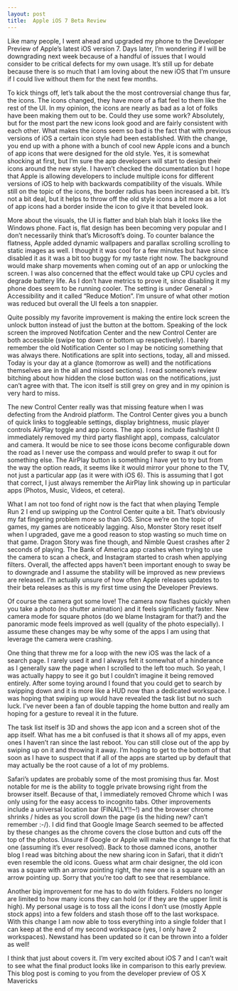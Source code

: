 ```yaml
---
layout: post
title:  Apple iOS 7 Beta Review
---
```


Like many people, I went ahead and upgraded my phone to the Developer Preview of Apple’s latest iOS version 7. Days later, I’m wondering if I will be downgrading next week because of a handful of issues that I would consider to be critical defects for my own usage. It’s still up for debate because there is so much that I am loving about the new iOS that I’m unsure if I could live without them for the next few months.

To kick things off, let’s talk about the the most controversial change thus far, the icons. The icons changed, they have more of a flat feel to them like the rest of the UI. In my opinion, the icons are nearly as bad as a lot of folks have been making them out to be. Could they use some work? Absolutely, but for the most part the new icons look good and are fairly consistent with each other. What makes the icons seem so bad is the fact that with previous versions of iOS a certain icon style had been established. With the change, you end up with a phone with a bunch of cool new Apple icons and a bunch of app icons that were designed for the old style. Yes, it is somewhat shocking at first, but I’m sure the app developers will start to design their icons around the new style. I haven’t checked the documentation but I hope that Apple is allowing developers to include multiple icons for different versions of iOS to help with backwards compatibility of the visuals. While still on the topic of the icons, the border radius has been increased a bit. It’s not a bit deal, but it helps to throw off the old style icons a bit more as a lot of app icons had a border inside the icon to give it that beveled look.

More about the visuals, the UI is flatter and blah blah blah it looks like the Windows phone. Fact is, flat design has been becoming very popular and I don’t necessarily think that’s Microsoft’s doing. To counter balance the flatness, Apple added dynamic wallpapers and parallax scrolling scrolling to static images as well. I thought it was cool for a few minutes but have since disabled it as it was a bit too buggy for my taste right now. The background would make sharp movements when coming out of an app or unlocking the screen. I was also concerned that the effect would take up CPU cycles and degrade battery life. As I don’t have metrics to prove it, since disabling it my phone does seem to be running cooler. The setting is under General > Accessibility and it called “Reduce Motion”. I’m unsure of what other motion was reduced but overall the UI feels a ton snappier.

Quite possibly my favorite improvement is making the entire lock screen the unlock button instead of just the button at the bottom. Speaking of the lock screen the improved Notifcation Center and the new Control Center are both accessible (swipe top down or bottom up respectively). I barely remember the old Notification Center so I may be noticing something that was always there. Notifications are split into sections, today, all and missed. Today is your day at a glance (tomorrow as well) and the notifications themselves are in the all and missed sections). I read someone’s review bitching about how hidden the close button was on the notifications, just can’t agree with that. The icon itself is still grey on grey and in my opinion is very hard to miss.

The new Control Center really was that missing feature when I was defecting from the Android platform. The Control Center gives you a bunch of quick links to toggleable settings, display brightness, music player controls AirPlay toggle and app icons. The app icons include flashlight (I immediately removed my third party flashlight app), compass, calculator and camera. It would be nice to see those icons become configurable down the road as I never use the compass and would prefer to swap it out for something else. The AirPlay button is something I have yet to try but from the way the option reads, it seems like it would mirror your phone to the TV, not just a particular app (as it were with iOS 6). This is assuming that I got that correct, I just always remember the AirPlay link showing up in particular apps (Photos, Music, Videos, et cetera).

What I am not too fond of right now is the fact that when playing Temple Run 2 I end up swipping up the Control Center quite a bit. That’s obviously my fat fingering problem more so than iOS. Since we’re on the topic of games, my games are noticeably lagging. Also, Monster Story reset itself when I upgraded, gave me a good reason to stop wasting so much time on that game. Dragon Story was fine though, and Nimble Quest crashes after 2 seconds of playing. The Bank of America app crashes when trying to use the camera to scan a check, and Instagram started to crash when applying filters. Overall, the affected apps haven’t been important enough to sway be to downgrade and I assume the stability will be improved as new previews are released. I’m actually unsure of how often Apple releases updates to their beta releases as this is my first time using the Developer Previews.

Of course the camera got some love! The camera now flashes quickly when you take a photo (no shutter animation) and it feels significantly faster. New camera mode for square photos (do we blame Instagram for that?) and the panoramic mode feels improved as well (quality of the photo especially). I assume these changes may be why some of the apps I am using that leverage the camera were crashing.

One thing that threw me for a loop with the new iOS was the lack of a search page. I rarely used it and I always felt it somewhat of a hinderance as I generally saw the page when I scrolled to the left too much. So yeah, I was actually happy to see it go but I couldn’t imagine it being removed entirely. After some toying around I found that you could get to search by swipping down and it is more like a HUD now than a dedicated workspace. I was hoping that swiping up would have revealed the task list but no such luck. I’ve never been a fan of double tapping the home button and really am hoping for a gesture to reveal it in the future.

The task list itself is 3D and shows the app icon and a screen shot of the app itself. What has me a bit confused is that it shows all of my apps, even ones I haven’t ran since the last reboot. You can still close out of the app by swiping up on it and throwing it away. I’m hoping to get to the bottom of that soon as I have to suspect that if all of the apps are started up by default that may actually be the root cause of a lot of my problems.

Safari’s updates are probably some of the most promising thus far. Most notable for me is the ability to toggle private browsing right from the browser itself. Because of that, I immediately removed Chrome which I was only using for the easy access to incognito tabs. Other improvements include a universal location bar (FINALLY!!~!) and the browser chrome shrinks / hides as you scroll down the page (is the hiding new? can’t remember :-/). I did find that Google Image Search seemed to be affected by these changes as the chrome covers the close button and cuts off the top of the photos. Unsure if Google or Apple will make the change to fix that one (assuming it’s ever resolved). Back to those damned icons, another blog I read was bitching about the new sharing icon in Safari, that it didn’t even resemble the old icons. Guess what arm chair designer, the old icon was a square with an arrow pointing right, the new one is a square with an arrow pointing up. Sorry that you’re too daft to see that resemblance.

Another big improvement for me has to do with folders. Folders no longer are limited to how many icons they can hold (or if they are the upper limit is high). My personal usage is to toss all the icons I don’t use (mostly Apple stock apps) into a few folders and stash those off to the last workspace. With this change I am now able to toss everything into a single folder that I can keep at the end of my second workspace (yes, I only have 2 workspaces). Newstand has been updated so it can be thrown into a folder as well!

I think that just about covers it. I’m very excited about iOS 7 and I can’t wait to see what the final product looks like in comparison to this early preview. This blog post is coming to you from the developer preview of OS X Mavericks
